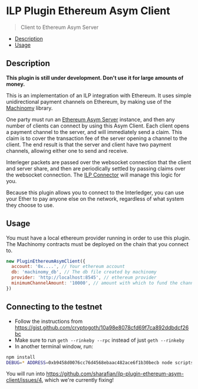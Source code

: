 # ILP Plugin Ethereum Asym Client
> Client to Ethereum Asym Server

- [Description](#description)
- [Usage](#usage)

## Description

**This plugin is still under development. Don't use it for large amounts of money.**

This is an implementation of an ILP integration with Ethereum. It uses simple
unidirectional payment channels on Ethereum, by making use of the
[Machinomy](https://github.com/machinomy/machinomy) library.

One party must run an [Ethereum Asym
Server](https://github.com/sharafian/ilp-plugin-ethereum-asym-server) instance,
and then any number of clients can connect by using this Asym Client. Each
client opens a payment channel to the server, and will immediately send a
claim. This claim is to cover the transaction fee of the server opening a
channel to the client. The end result is that the server and client have two
payment channels, allowing either one to send and receive.

Interleger packets are passed over the websocket connection that the client and
server share, and then are periodically settled by passing claims over the
websocket connection. The [ILP
Connector](https://github.com/interledgerjs/ilp-connector) will manage this
logic for you.

Because this plugin allows you to connect to the Interledger, you can use your
Ether to pay anyone else on the network, regardless of what system they choose
to use.

## Usage

You must have a local ethereum provider running in order to use this plugin.
The Machinomy contracts must be deployed on the chain that you connect to.

```js
new PluginEthereumAsymClient({
  account: '0x....', // Your ethereum account
  db: 'machinomy_db', // The db file created by machinomy
  provider: 'http://localhost:8545', // ethereum provider 
  minimumChannelAmount: '10000', // amount with which to fund the channel
})
```

## Connecting to the testnet

* Follow the instructions from https://gist.github.com/cryptogoth/10a98e8078cfd69f7ca892ddbdcf26bc
* Make sure to run `geth --rinkeby --rpc` instead of just `geth --rinkeby`
* In another terminal window, run:
```sh
npm install
DEBUG=* ADDRESS=0xb9458d0076cc76d4568ebaac482ace6f1b30becb node scripts/test.js
```

You will run into https://github.com/sharafian/ilp-plugin-ethereum-asym-client/issues/4, which we're currently fixing!

